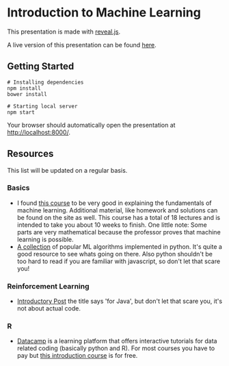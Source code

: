 # Introduction to Machine Learning
This presentation is made with [reveal.js](https://github.com/hakimel/reveal.js).

A live version of this presentation can be found [here](https://abisz.github.io/talk-ml-introduction/#/).

## Getting Started
```
# Installing dependencies
npm install
bower install

# Starting local server
npm start
```

Your browser should automatically open the presentation at [http://localhost:8000/](http://localhost:8000/).

## Resources
This list will be updated on a regular basis.

### Basics
- I found [this course](http://work.caltech.edu/telecourse.html) to be very good in explaining the fundamentals of machine learning.
Additional material, like homework and solutions can be found on the site as well.
This course has a total of 18 lectures and is intended to take you about 10 weeks to finish.
One little note: Some parts are very mathematical because the professor proves that machine learning is possible.
- [A collection](https://github.com/eriklindernoren/ML-From-Scratch) of popular ML algorithms implemented in python. It's quite a good resource to see whats going on there. Also python shouldn't be too hard to read if you are familiar with javascript, so don't let that scare you!

### Reinforcement Learning
- [Introductory Post](https://deeplearning4j.org/reinforcementlearning.html) the title says 'for Java', but don't let that scare you, it's not about actual code.

### R
- [Datacamp](https://www.datacamp.com/) is a learning platform that offers interactive tutorials for data related coding (basically python and R). For most courses you have to pay but [this introduction course](https://www.datacamp.com/courses/free-introduction-to-r) is for free.